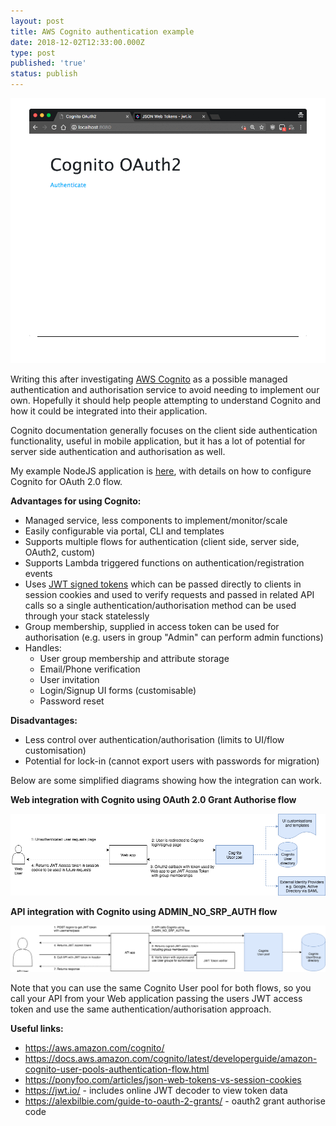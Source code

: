 ```yaml
---
layout: post
title: AWS Cognito authentication example
date: 2018-12-02T12:33:00.000Z
type: post
published: 'true'
status: publish
---
```

![animated cognito auth](/assets/cms/aws-cognito-animated.gif "Animated cognito auth")

Writing this after investigating [AWS Cognito](https://aws.amazon.com/cognito/) as a possible managed authentication and authorisation service to avoid needing to implement our own. Hopefully it should help people attempting to understand Cognito and how it could be integrated into their application.

Cognito documentation generally focuses on the client side authentication functionality, useful in mobile application, but it has a lot of potential for server side authentication and authorisation as well.

My example NodeJS application is [here](https://github.com/stevenalexander/node-aws-cognito-oauth2-example), with details on how to configure Cognito for OAuth 2.0 flow.

**Advantages for using Cognito:**

* Managed service, less components to implement/monitor/scale
* Easily configurable via portal, CLI and templates
* Supports multiple flows for authentication (client side, server side, OAuth2, custom)
* Supports Lambda triggered functions on authentication/registration events
* Uses [JWT signed tokens](https://jwt.io/) which can be passed directly to clients in session cookies and used to verify requests and passed in related API calls so a single authentication/authorisation method can be used through your stack statelessly
* Group membership, supplied in access token can be used for authorisation (e.g. users in group "Admin" can perform admin functions)
* Handles:
  * User group membership and attribute storage
  * Email/Phone verification
  * User invitation
  * Login/Signup UI forms (customisable)
  * Password reset

**Disadvantages:**

* Less control over authentication/authorisation (limits to UI/flow customisation)
* Potential for lock-in (cannot export users with passwords for migration)

Below are some simplified diagrams showing how the integration can work.

**Web integration with Cognito using OAuth 2.0 Grant Authorise flow**

![Grant authorise flow](/assets/cms/aws-cognito-oauth2.png "Grant authorise flow")

**API integration with Cognito using ADMIN_NO_SRP_AUTH flow**

![ADMIN_NO_SRP_AUTH flow](/assets/cms/aws-cognito-oauth2-1.png "ADMIN_NO_SRP_AUTH flow")

Note that you can use the same Cognito User pool for both flows, so you call your API from your Web application passing the users JWT access token and use the same authentication/authorisation approach.

**Useful links:**

* https://aws.amazon.com/cognito/
* https://docs.aws.amazon.com/cognito/latest/developerguide/amazon-cognito-user-pools-authentication-flow.html
* https://ponyfoo.com/articles/json-web-tokens-vs-session-cookies
* https://jwt.io/ - includes online JWT decoder to view token data
* https://alexbilbie.com/guide-to-oauth-2-grants/ - oauth2 grant authorise code
